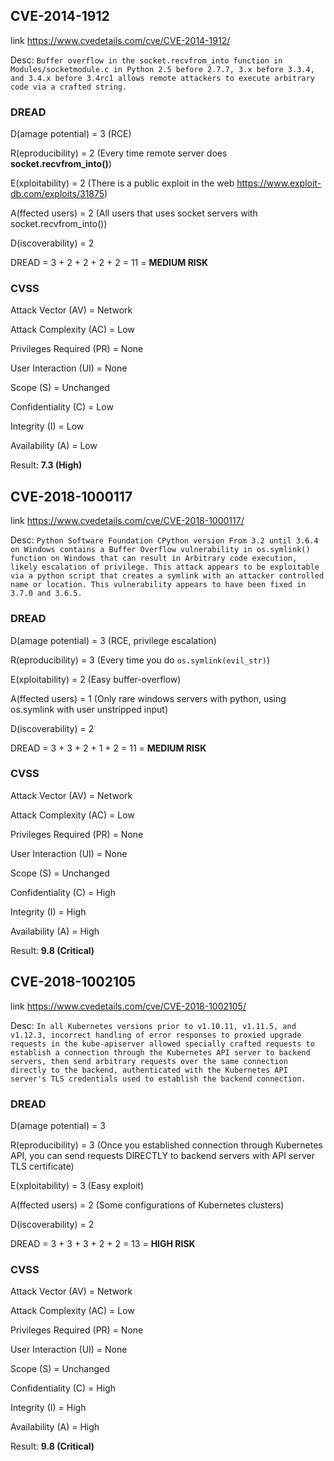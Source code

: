 ## CVE-2014-1912

link <https://www.cvedetails.com/cve/CVE-2014-1912/>

Desc:
`Buffer overflow in the socket.recvfrom_into function in Modules/socketmodule.c in Python 2.5 before 2.7.7, 3.x before 3.3.4, and 3.4.x before 3.4rc1 allows remote attackers to execute arbitrary code via a crafted string.`

### DREAD

D(amage potential) = 3 (RCE)

R(eproducibility) = 2 (Every time remote server does __socket.recvfrom_into()__)

E(xploitability) = 2 (There is a public exploit in the web <https://www.exploit-db.com/exploits/31875>)

A(ffected users) = 2 (All users that uses socket servers with socket.recvfrom_into())

D(iscoverability) = 2

DREAD = 3 + 2 + 2 + 2 + 2 = 11 = **MEDIUM RISK**

### CVSS

Attack Vector (AV) = Network
   
Attack Complexity (AC) = Low
 
Privileges Required (PR) = None
  
User Interaction (UI) = None

Scope (S) = Unchanged
 
Confidentiality (C) = Low
  
Integrity (I) = Low
  
Availability (A) = Low

Result: **7.3 (High)**


## CVE-2018-1000117

link <https://www.cvedetails.com/cve/CVE-2018-1000117/>

Desc:
`Python Software Foundation CPython version From 3.2 until 3.6.4 on Windows contains a Buffer Overflow vulnerability in os.symlink() function on Windows that can result in Arbitrary code execution, likely escalation of privilege. This attack appears to be exploitable via a python script that creates a symlink with an attacker controlled name or location. This vulnerability appears to have been fixed in 3.7.0 and 3.6.5.`

### DREAD

D(amage potential) = 3 (RCE, privilege escalation)

R(eproducibility) = 3 (Every time you do `os.symlink(evil_str)`)

E(xploitability) = 2 (Easy buffer-overflow)

A(ffected users) = 1 (Only rare windows servers with python, using os.symlink with user unstripped input)

D(iscoverability) = 2

DREAD = 3 + 3 + 2 + 1 + 2 = 11 = **MEDIUM RISK**

### CVSS

Attack Vector (AV) = Network
   
Attack Complexity (AC) = Low
 
Privileges Required (PR) = None
  
User Interaction (UI) = None

Scope (S) = Unchanged
 
Confidentiality (C) = High
  
Integrity (I) = High
  
Availability (A) = High

Result: **9.8 (Critical)**

## CVE-2018-1002105

link <https://www.cvedetails.com/cve/CVE-2018-1002105/>

Desc:
`In all Kubernetes versions prior to v1.10.11, v1.11.5, and v1.12.3, incorrect handling of error responses to proxied upgrade requests in the kube-apiserver allowed specially crafted requests to establish a connection through the Kubernetes API server to backend servers, then send arbitrary requests over the same connection directly to the backend, authenticated with the Kubernetes API server's TLS credentials used to establish the backend connection.	`

### DREAD

D(amage potential) = 3

R(eproducibility) = 3 (Once you established connection through Kubernetes API, you can send requests DIRECTLY to backend servers with API server TLS certificate)

E(xploitability) = 3 (Easy exploit)

A(ffected users) = 2 (Some configurations of Kubernetes clusters)

D(iscoverability) = 2

DREAD = 3 + 3 + 3 + 2 + 2 = 13 = **HIGH RISK**

### CVSS

Attack Vector (AV) = Network
   
Attack Complexity (AC) = Low
 
Privileges Required (PR) = None
  
User Interaction (UI) = None

Scope (S) = Unchanged
 
Confidentiality (C) = High
  
Integrity (I) = High
  
Availability (A) = High

Result: **9.8 (Critical)**
